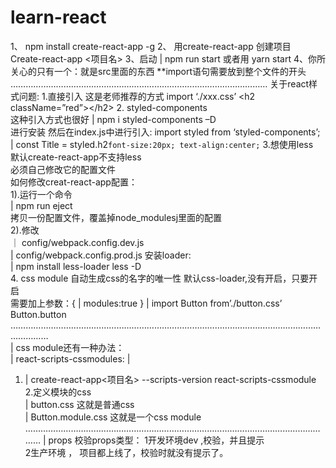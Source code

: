 # learn-react
1、     npm  install  create-react-app  -g 
2、      用create-react-app  创建项目   
Create-react-app    &lt;项目名> 
3、启动       |     npm  run  start       或者用   yarn start 
4、你所关心的只有一个：就是src里面的东西 **import语句需要放到整个文件的开头
…………………………………………………………………………………………
关于react样式问题:
1.直接引入              这是老师推荐的方式        import ‘./xxx.css’            &lt;h2 className=”red”>&lt;/h2> 
2. styled-components     
这种引入方式也很好 |    npm i styled-components –D      
进行安装 然后在index.js中进行引入:   import  styled from ‘styled-components’; 
|     const Title = styled.h2`font-size:20px; text-align:center;`
3.想使用less   
默认create-react-app不支持less     
必须自己修改它的配置文件  
如何修改creat-react-app配置：          
1).运行一个命令                 
|     npm run eject        
拷贝一份配置文件，覆盖掉node_modulesj里面的配置         
2).修改               
｜       config/webpack.config.dev.js                
|         config/webpack.config.prod.js             安装loader:                    
|       npm install less-loader less -D     
4.    css module           自动生成css的名字的唯一性             默认css-loader,没有开启，只要开启               
需要加上参数：{ |   modules:true }              |    import Button from’./button.css’             
Button.button …………………………………………………………………………………………………………………………        
|    css module还有一种办法：           
|        react-scripts-cssmodules:  |                         
1.  |   create-react-app&lt;项目名> --scripts-version react-scripts-cssmodule                      
2.定义模块的css                      
|       button.css    这就是普通css                
|         Button.module.css     这就是一个css module
……………………………………………………………………………………………………………
|     props      校验props类型：      1开发环境dev    ,校验，并且提示      
2生产环境      ，   项目都上线了，校验时就没有提示了。
